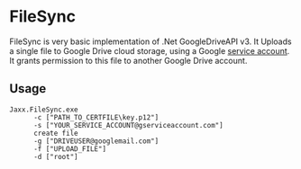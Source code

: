 # FileSync

FileSync is very basic implementation of .Net GoogleDriveAPI v3. It Uploads a single file to Google Drive cloud storage, using a Google [service account](https://developers.google.com/api-client-library/dotnet/get_started#service-accounts). It grants permission to this file to another Google Drive account.

## Usage

```
Jaxx.FileSync.exe 
      -c ["PATH_TO_CERTFILE\key.p12"] 
      -s ["YOUR_SERVICE_ACCOUNT@gserviceaccount.com"] 
      create file
      -g ["DRIVEUSER@googlemail.com"] 
      -f ["UPLOAD_FILE"]
      -d ["root"]
```
